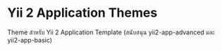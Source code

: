 # Yii 2 Application Themes
Theme สำหรับ Yii 2 Application Template (สนับสนุน yii2-app-advanced และ yii2-app-basic)
